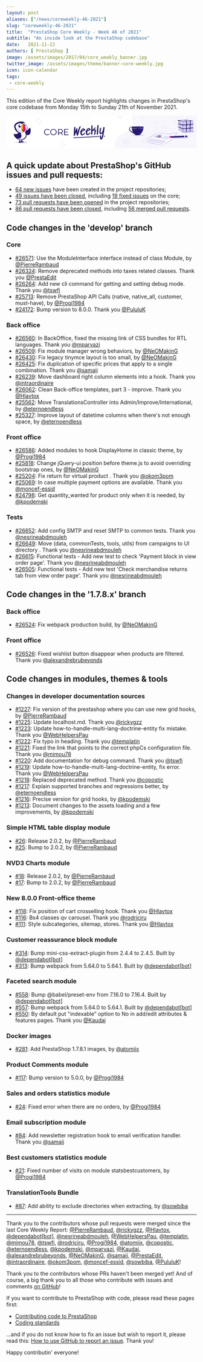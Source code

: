 ```yaml
---
layout: post
aliases: ["/news/coreweekly-46-2021"]
slug: "coreweekly-46-2021"
title:  "PrestaShop Core Weekly - Week 46 of 2021"
subtitle: "An inside look at the PrestaShop codebase"
date:   2021-11-22
authors: [ PrestaShop ]
image: /assets/images/2017/04/core_weekly_banner.jpg
twitter_image: /assets/images/theme/banner-core-weekly.jpg
icon: icon-calendar
tags:
 - core-weekly
---
```


This edition of the Core Weekly report highlights changes in PrestaShop's core codebase from Monday 15th to Sunday 21th of November 2021.

![Core Weekly banner](/assets/images/2018/12/banner-core-weekly.jpg)


## A quick update about PrestaShop's GitHub issues and pull requests:

- [64 new issues](https://github.com/search?q=org%3APrestaShop+is%3Apublic++-repo%3Aprestashop%2Fprestashop.github.io++is%3Aissue+created%3A2021-11-15..2021-11-21) have been created in the project repositories;
- [49 issues have been closed](https://github.com/search?q=org%3APrestaShop+is%3Apublic++-repo%3Aprestashop%2Fprestashop.github.io++is%3Aissue+closed%3A2021-11-15..2021-11-21), including [19 fixed issues](https://github.com/search?q=org%3APrestaShop+is%3Apublic++-repo%3Aprestashop%2Fprestashop.github.io++is%3Aissue+label%3Afixed+closed%3A2021-11-15..2021-11-21) on the core;
- [73 pull requests have been opened](https://github.com/search?q=org%3APrestaShop+is%3Apublic++-repo%3Aprestashop%2Fprestashop.github.io++is%3Apr+created%3A2021-11-15..2021-11-21) in the project repositories;
- [86 pull requests have been closed](https://github.com/search?q=org%3APrestaShop+is%3Apublic++-repo%3Aprestashop%2Fprestashop.github.io++is%3Apr+closed%3A2021-11-15..2021-11-21), including [56 merged pull requests](https://github.com/search?q=org%3APrestaShop+is%3Apublic++-repo%3Aprestashop%2Fprestashop.github.io++is%3Apr+merged%3A2021-11-15..2021-11-21).
        


## Code changes in the 'develop' branch


### Core
* [#26571](https://github.com/PrestaShop/PrestaShop/pull/26571): Use the ModuleInterface interface instead of class Module, by [@PierreRambaud](https://github.com/PierreRambaud)
* [#26324](https://github.com/PrestaShop/PrestaShop/pull/26324): Remove deprecated methods into taxes related classes. Thank you [@PrestaEdit](https://github.com/PrestaEdit)
* [#26264](https://github.com/PrestaShop/PrestaShop/pull/26264): Add new cli command for getting and setting debug mode. Thank you [@tswfi](https://github.com/tswfi)
* [#25713](https://github.com/PrestaShop/PrestaShop/pull/25713): Remove PrestaShop API Calls (native, native_all, customer, must-have), by [@Progi1984](https://github.com/Progi1984)
* [#24172](https://github.com/PrestaShop/PrestaShop/pull/24172): Bump version to 8.0.0. Thank you [@PululuK](https://github.com/PululuK)


### Back office
* [#26560](https://github.com/PrestaShop/PrestaShop/pull/26560): In BackOffice, fixed the missing link of CSS bundles for RTL languages. Thank you [@mparvazi](https://github.com/mparvazi)
* [#26509](https://github.com/PrestaShop/PrestaShop/pull/26509): Fix module manager wrong behaviors, by [@NeOMakinG](https://github.com/NeOMakinG)
* [#26430](https://github.com/PrestaShop/PrestaShop/pull/26430): Fix legacy tinymce layout is too small, by [@NeOMakinG](https://github.com/NeOMakinG)
* [#26425](https://github.com/PrestaShop/PrestaShop/pull/26425): Fix duplication of specific prices that apply to a single combination. Thank you [@samaij](https://github.com/samaij)
* [#26239](https://github.com/PrestaShop/PrestaShop/pull/26239): Move dashboard right column elements into a hook. Thank you [@intraordinaire](https://github.com/intraordinaire)
* [#26062](https://github.com/PrestaShop/PrestaShop/pull/26062): Clean Back-office templates, part 3 - improve. Thank you [@Hlavtox](https://github.com/Hlavtox)
* [#25562](https://github.com/PrestaShop/PrestaShop/pull/25562): Move TranslationsController into Admin/Improve/International, by [@eternoendless](https://github.com/eternoendless)
* [#25327](https://github.com/PrestaShop/PrestaShop/pull/25327): Improve layout of datetime columns when there's not enough space, by [@eternoendless](https://github.com/eternoendless)


### Front office
* [#26586](https://github.com/PrestaShop/PrestaShop/pull/26586): Added modules to hook DisplayHome in classic theme, by [@Progi1984](https://github.com/Progi1984)
* [#25818](https://github.com/PrestaShop/PrestaShop/pull/25818): Change jQuery-ui position before theme.js to avoid overriding bootstrap ones, by [@NeOMakinG](https://github.com/NeOMakinG)
* [#25204](https://github.com/PrestaShop/PrestaShop/pull/25204): Fix return for virtual product . Thank you [@okom3pom](https://github.com/okom3pom)
* [#25069](https://github.com/PrestaShop/PrestaShop/pull/25069): In case multiple payment options are available. Thank you [@moncef-essid](https://github.com/moncef-essid)
* [#24798](https://github.com/PrestaShop/PrestaShop/pull/24798): Get quantity_wanted for product only when it is needed, by [@kpodemski](https://github.com/kpodemski)


### Tests
* [#26652](https://github.com/PrestaShop/PrestaShop/pull/26652): Add config SMTP and reset SMTP to common tests. Thank you [@nesrineabdmouleh](https://github.com/nesrineabdmouleh)
* [#26649](https://github.com/PrestaShop/PrestaShop/pull/26649): Move (data, commonTests, tools, utils) from campaigns to UI directory . Thank you [@nesrineabdmouleh](https://github.com/nesrineabdmouleh)
* [#26615](https://github.com/PrestaShop/PrestaShop/pull/26615): Functional tests - Add new test to check 'Payment block in view order page'. Thank you [@nesrineabdmouleh](https://github.com/nesrineabdmouleh)
* [#26505](https://github.com/PrestaShop/PrestaShop/pull/26505): Functional tests - Add new test 'Check merchandise returns tab from view order page'. Thank you [@nesrineabdmouleh](https://github.com/nesrineabdmouleh)


## Code changes in the '1.7.8.x' branch


### Back office
* [#26524](https://github.com/PrestaShop/PrestaShop/pull/26524): Fix webpack production build, by [@NeOMakinG](https://github.com/NeOMakinG)


### Front office
* [#26526](https://github.com/PrestaShop/PrestaShop/pull/26526): Fixed wishlist button disappear when products are filtered. Thank you [@alexandrebrubeyonds](https://github.com/alexandrebrubeyonds)


## Code changes in modules, themes & tools


### Changes in developer documentation sources
* [#1227](https://github.com/PrestaShop/docs/pull/1227): Fix version of the prestashop where you can use new grid hooks, by [@PierreRambaud](https://github.com/PierreRambaud)
* [#1225](https://github.com/PrestaShop/docs/pull/1225): Update localhost.md. Thank you [@rickygzz](https://github.com/rickygzz)
* [#1223](https://github.com/PrestaShop/docs/pull/1223): Update how-to-handle-multi-lang-doctrine-entity fix mistake. Thank you [@WebHelpersPau](https://github.com/WebHelpersPau)
* [#1222](https://github.com/PrestaShop/docs/pull/1222): Fix typo in heading. Thank you [@templatin](https://github.com/templatin)
* [#1221](https://github.com/PrestaShop/docs/pull/1221): Fixed the link that points to the correct phpCs configuration file. Thank you [@mimou78](https://github.com/mimou78)
* [#1220](https://github.com/PrestaShop/docs/pull/1220): Add documentation for debug command. Thank you [@tswfi](https://github.com/tswfi)
* [#1219](https://github.com/PrestaShop/docs/pull/1219): Update how-to-handle-multi-lang-doctrine-entity, fix error. Thank you [@WebHelpersPau](https://github.com/WebHelpersPau)
* [#1218](https://github.com/PrestaShop/docs/pull/1218): Replaced deprecated method. Thank you [@copostic](https://github.com/copostic)
* [#1217](https://github.com/PrestaShop/docs/pull/1217): Explain supported branches and regressions better, by [@eternoendless](https://github.com/eternoendless)
* [#1216](https://github.com/PrestaShop/docs/pull/1216): Precise version for grid hooks, by [@kpodemski](https://github.com/kpodemski)
* [#1213](https://github.com/PrestaShop/docs/pull/1213): Document changes to the assets loading and a few improvements, by [@kpodemski](https://github.com/kpodemski)


### Simple HTML table display module
* [#26](https://github.com/PrestaShop/gridhtml/pull/26): Release 2.0.2, by [@PierreRambaud](https://github.com/PierreRambaud)
* [#25](https://github.com/PrestaShop/gridhtml/pull/25): Bump to  2.0.2, by [@PierreRambaud](https://github.com/PierreRambaud)


### NVD3 Charts module
* [#18](https://github.com/PrestaShop/graphnvd3/pull/18): Release 2.0.2, by [@PierreRambaud](https://github.com/PierreRambaud)
* [#17](https://github.com/PrestaShop/graphnvd3/pull/17): Bump to 2.0.2, by [@PierreRambaud](https://github.com/PierreRambaud)


### New 8.0.0 Front-office theme
* [#118](https://github.com/PrestaShop/theme-refacto/pull/118): Fix position of cart crosselling hook. Thank you [@Hlavtox](https://github.com/Hlavtox)
* [#116](https://github.com/PrestaShop/theme-refacto/pull/116): Bs4 classes qv carousel. Thank you [@rodriciru](https://github.com/rodriciru)
* [#111](https://github.com/PrestaShop/theme-refacto/pull/111): Style subcategories, sitemap, stores. Thank you [@Hlavtox](https://github.com/Hlavtox)


### Customer reassurance block module
* [#314](https://github.com/PrestaShop/blockreassurance/pull/314): Bump mini-css-extract-plugin from 2.4.4 to 2.4.5. Built by [@dependabot[bot]](https://github.com/apps/dependabot)
* [#313](https://github.com/PrestaShop/blockreassurance/pull/313): Bump webpack from 5.64.0 to 5.64.1. Built by [@dependabot[bot]](https://github.com/apps/dependabot)


### Faceted search module
* [#558](https://github.com/PrestaShop/ps_facetedsearch/pull/558): Bump @babel/preset-env from 7.16.0 to 7.16.4. Built by [@dependabot[bot]](https://github.com/apps/dependabot)
* [#557](https://github.com/PrestaShop/ps_facetedsearch/pull/557): Bump webpack from 5.64.0 to 5.64.1. Built by [@dependabot[bot]](https://github.com/apps/dependabot)
* [#550](https://github.com/PrestaShop/ps_facetedsearch/pull/550): By default put "indexable" option to No in add/edit attributes & features pages. Thank you [@Kaudaj](https://github.com/Kaudaj)


### Docker images
* [#281](https://github.com/PrestaShop/docker/pull/281): Add PrestaShop 1.7.8.1 images, by [@atomiix](https://github.com/atomiix)


### Product Comments module
* [#117](https://github.com/PrestaShop/productcomments/pull/117): Bump version to 5.0.0, by [@Progi1984](https://github.com/Progi1984)


### Sales and orders statistics module
* [#24](https://github.com/PrestaShop/statssales/pull/24): Fixed error when there are no orders, by [@Progi1984](https://github.com/Progi1984)


### Email subscription module
* [#84](https://github.com/PrestaShop/ps_emailsubscription/pull/84): Add newsletter registration hook to email verification handler. Thank you [@samaij](https://github.com/samaij)


### Best customers statistics module
* [#21](https://github.com/PrestaShop/statsbestcustomers/pull/21): Fixed number of visits on module statsbestcustomers, by [@Progi1984](https://github.com/Progi1984)


### TranslationTools Bundle
* [#87](https://github.com/PrestaShop/TranslationToolsBundle/pull/87): Add ability to exclude directories when extracting, by [@sowbiba](https://github.com/sowbiba)


<hr />

Thank you to the contributors whose pull requests were merged since the last Core Weekly Report: [@PierreRambaud](https://github.com/PierreRambaud), [@rickygzz](https://github.com/rickygzz), [@Hlavtox](https://github.com/Hlavtox), [@dependabot[bot]](https://github.com/apps/dependabot), [@nesrineabdmouleh](https://github.com/nesrineabdmouleh), [@WebHelpersPau](https://github.com/WebHelpersPau), [@templatin](https://github.com/templatin), [@mimou78](https://github.com/mimou78), [@tswfi](https://github.com/tswfi), [@rodriciru](https://github.com/rodriciru), [@Progi1984](https://github.com/Progi1984), [@atomiix](https://github.com/atomiix), [@copostic](https://github.com/copostic), [@eternoendless](https://github.com/eternoendless), [@kpodemski](https://github.com/kpodemski), [@mparvazi](https://github.com/mparvazi), [@Kaudaj](https://github.com/Kaudaj), [@alexandrebrubeyonds](https://github.com/alexandrebrubeyonds), [@NeOMakinG](https://github.com/NeOMakinG), [@samaij](https://github.com/samaij), [@PrestaEdit](https://github.com/PrestaEdit), [@intraordinaire](https://github.com/intraordinaire), [@okom3pom](https://github.com/okom3pom), [@moncef-essid](https://github.com/moncef-essid), [@sowbiba](https://github.com/sowbiba), [@PululuK](https://github.com/PululuK)!

Thank you to the contributors whose PRs haven't been merged yet! And of course, a big thank you to all those who contribute with issues and comments [on GitHub](https://github.com/PrestaShop/PrestaShop)!

If you want to contribute to PrestaShop with code, please read these pages first:

 * [Contributing code to PrestaShop](https://devdocs.prestashop.com/1.7/contribute/contribution-guidelines/)
 * [Coding standards](https://devdocs.prestashop.com/1.7/development/coding-standards/)

...and if you do not know how to fix an issue but wish to report it, please read this: [How to use GitHub to report an issue](https://devdocs.prestashop.com/1.7/contribute/contribute-reporting-issues/). Thank you!

Happy contributin' everyone!

